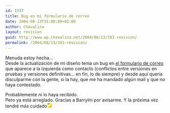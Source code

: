 ```yaml
---
id: 1337
title: Bug en mi formulario de correo
date: 2004-08-13T15:00:09+02:00
author: Chavalina
layout: revision
guid: http://www.wp.chavalina.net/2004/08/13/193-revision/
permalink: /2004/08/13/193-revision/
---
```

Menuda estoy hecha…  
Desde la actualización de mi dise&ntilde;o ten&iacute;a un bug en <a href="correo.php" target=&prime;_blank&prime;>el formulario de correo</a> que aparece a la izquierda como contacto (conflictos entre versiones en pruebas y versiones definitivas… en fin, lo de siempre) y desde aqu&iacute; quer&iacute;a disculparme con la gente, si la hay, que me ha mandado alg&uacute;n mail y que no haya contestado.

Probablemente ni lo haya recibido.  
Pero ya está arreglado. Gracias a Barrylm por avisarme. Y la próxima vez tendré más cuidado![emo](/imagenes/emoticonos/pensativo.gif)